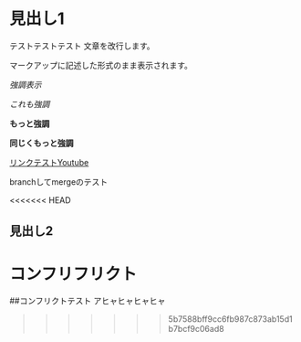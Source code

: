 # 見出し1
テストテストテスト
文章を改行します。

マークアップに記述した形式のまま表示されます。

*強調表示*

_これも強調_

**もっと強調**

__同じくもっと強調__

[リンクテストYoutube](youtube.com)

branchしてmergeのテスト

<<<<<<< HEAD
## 見出し2
コンフリフリクト
=======
##コンフリクトテスト
アヒャヒャヒャヒャ
>>>>>>> 5b7588bff9cc6fb987c873ab15d1b7bcf9c06ad8
